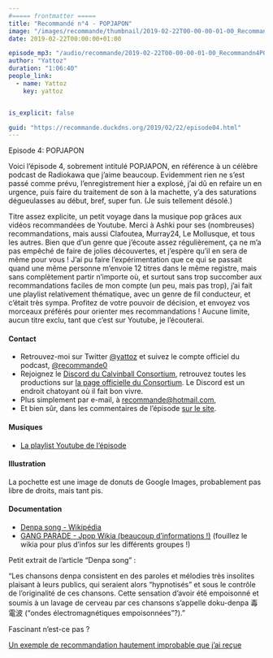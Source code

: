 ```yaml
---
#===== frontmatter =====
title: "Recommandé n°4 - POPJAPON"
image: "/images/recommande/thumbnail/2019-02-22T00-00-00-01-00_Recommandn4POPJAPON.jpg"
date: 2019-02-22T00:00:00+01:00

episode_mp3: "/audio/recommande/2019-02-22T00-00-00-01-00_Recommandn4POPJAPON.mp3"
author: "Yattoz"
duration: "1:06:40"
people_link: 
  - name: Yattoz
    key: yattoz


is_explicit: false

guid: "https://recommande.duckdns.org/2019/02/22/episode04.html"
---
```


<PodcastHeader/>

<!-- ECRIRE LA DESCRIPTION DE L'EPISODE SOUS CETTE LIGNE -->


 Episode 4: POPJAPON 

<p>Voici l’épisode 4, sobrement intitulé POPJAPON, en référence à un célèbre podcast de Radiokawa que j’aime beaucoup. Evidemment rien ne s’est passé comme prévu, l’enregistrement hier a explosé, j’ai dû en refaire un en urgence, puis faire du traitement de son à la machette, y’a des saturations dégueulasses au début, bref, super fun. (Je suis tellement désolé.)</p>

<p>Titre assez explicite, un petit voyage dans la musique pop grâces aux vidéos recommandées de Youtube. Merci à Ashki pour ses (nombreuses) recommandations, mais aussi Clafoutea, Murray24, Le Mollusque, et tous les autres. Bien que d’un genre que j’écoute assez régulièrement, ça ne m’a pas empêché de faire de jolies découvertes, et j’espère qu’il en sera de même pour vous ! J’ai pu faire l’expérimentation que ce qui se passait quand une même personne m’envoie 12 titres dans le même registre, mais sans complètement partir n’importe où, et surtout sans trop succomber aux recommandations faciles de mon compte (un peu, mais pas trop), j’ai fait une playlist relativement thématique, avec un genre de fil conducteur, et c’était très sympa.
Profitez de votre pouvoir de décision, et envoyez vos morceaux préférés pour orienter mes recommandations ! Aucune limite, aucun titre exclu, tant que c’est sur Youtube, je l’écouterai.</p>

<h4>Contact</h4>

<ul>
  <li>Retrouvez-moi sur Twitter <a href="https://twitter.com/yattoz" rel="nofollow">@yattoz</a> et suivez le compte officiel du podcast, <a href="https://twitter.com/recommande0" rel="nofollow">@recommande0</a></li>
  <li>Rejoignez le <a href="https://discord.gg/4RnA9v7" rel="nofollow">Discord du Calvinball Consortium</a>, retrouvez toutes les productions sur <a href="https://calvinballradio.wordpress.com/" rel="nofollow">la page officielle du Consortium</a>. Le Discord est un endroit chatoyant où il fait bon vivre.</li>
  <li>Plus simplement par e-mail, à <a href="mailto:recommande@hotmail.com" rel="nofollow">recommande@hotmail.com</a>,</li>
  <li>Et bien sûr, dans les commentaires de l’épisode <a href="https://recommande.duckdns.org" rel="nofollow">sur le site</a>.</li>
</ul>

<h4>Musiques</h4>

<ul>
  <li><a href="https://www.youtube.com/playlist?list=PLNjXbZkItxtZlMdItTjDw1cgLvKkVg40K" rel="nofollow">La playlist Youtube de l’épisode</a></li>
</ul>

<h4>Illustration</h4>

<p>La pochette est une image de donuts de Google Images, probablement pas libre de droits, mais tant pis.</p>

<h4>Documentation</h4>

<ul>
  <li><a href="https://fr.wikipedia.org/wiki/Denpa_(musique)" rel="nofollow">Denpa song - Wikipédia</a></li>
  <li><a href="https://jpop.fandom.com/wiki/GANG_PARADE" rel="nofollow">GANG PARADE - Jpop Wikia (beaucoup d’informations !)</a> (fouillez le wikia pour plus d’infos sur les différents groupes !)</li>
</ul>

<p>Petit extrait de l’article “Denpa song” :</p>

<p>“Les chansons denpa consistent en des paroles et mélodies très insolites plaisant à leurs publics, qui seraient alors “hypnotisés” et sous le contrôle de l’originalité de ces chansons. Cette sensation d’avoir été empoisonné et soumis à un lavage de cerveau par ces chansons s’appelle doku-denpa 毒電波 (“ondes électromagnétiques empoisonnées”?).”</p>

<p>Fascinant n’est-ce pas ?</p>

<p><a href="https://www.youtube.com/watch?v=JQveNljnisE" rel="nofollow">Un exemple de recommandation hautement improbable que j’ai reçue</a></p>


